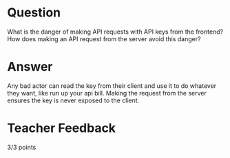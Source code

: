 # Question

What is the danger of making API requests with API keys from the frontend? How does making an API request from the server avoid this danger?

# Answer

Any bad actor can read the key from their client and use it to do whatever they want, like run up your api bill. Making the request from the server ensures the key is never exposed to the client.

# Teacher Feedback

3/3 points